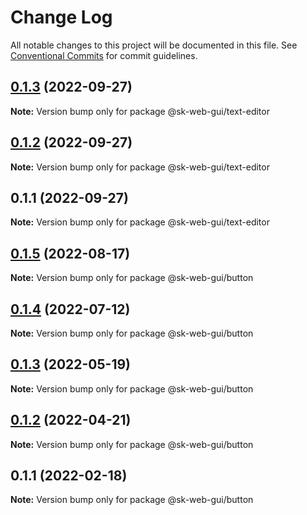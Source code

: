 # Change Log

All notable changes to this project will be documented in this file.
See [Conventional Commits](https://conventionalcommits.org) for commit guidelines.

## [0.1.3](https://github.com/Sundsvallskommun/web-shared-components/compare/@sk-web-gui/text-editor@0.1.2...@sk-web-gui/text-editor@0.1.3) (2022-09-27)

**Note:** Version bump only for package @sk-web-gui/text-editor





## [0.1.2](https://github.com/Sundsvallskommun/web-shared-components/compare/@sk-web-gui/text-editor@0.1.1...@sk-web-gui/text-editor@0.1.2) (2022-09-27)

**Note:** Version bump only for package @sk-web-gui/text-editor





## 0.1.1 (2022-09-27)

**Note:** Version bump only for package @sk-web-gui/text-editor





## [0.1.5](https://github.com/Sundsvallskommun/web-shared-components/compare/@sk-web-gui/button@0.1.4...@sk-web-gui/button@0.1.5) (2022-08-17)

**Note:** Version bump only for package @sk-web-gui/button





## [0.1.4](https://github.com/Sundsvallskommun/web-shared-components/compare/@sk-web-gui/button@0.1.3...@sk-web-gui/button@0.1.4) (2022-07-12)

**Note:** Version bump only for package @sk-web-gui/button





## [0.1.3](https://github.com/Sundsvallskommun/web-shared-components/compare/@sk-web-gui/button@0.1.2...@sk-web-gui/button@0.1.3) (2022-05-19)

**Note:** Version bump only for package @sk-web-gui/button





## [0.1.2](https://github.com/Sundsvallskommun/web-shared-components/compare/@sk-web-gui/button@0.1.1...@sk-web-gui/button@0.1.2) (2022-04-21)

**Note:** Version bump only for package @sk-web-gui/button





## 0.1.1 (2022-02-18)

**Note:** Version bump only for package @sk-web-gui/button

